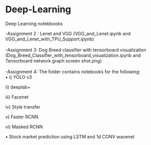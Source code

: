 # Deep-Learning
Deep Learning notebbooks


-Assignment 2 : Lenet and VGG (VGG_and_Lenet.ipynb and VGG_and_Lenet_with_TPU_Support.ipynb) <br/>
<br/>
-Assignment 3: Dog Breed classifier with tensorboard visualization (Dog_Breed_Classifier_with_tensorboard_visualization.ipynb	and 
Tensorboard network graph screen shot.png)<br/>
<br/>
-Assignment 4: The folder contains notebooks for the following:<br/>
• i) YOLO v3

  ii) deeplab+

  iii) Facenet

  iv) Style transfer

  v) Faster RCNN

  vi) Masked RCNN
  
• Stock market prediction using LSTM and 1d CONV wavenet 


